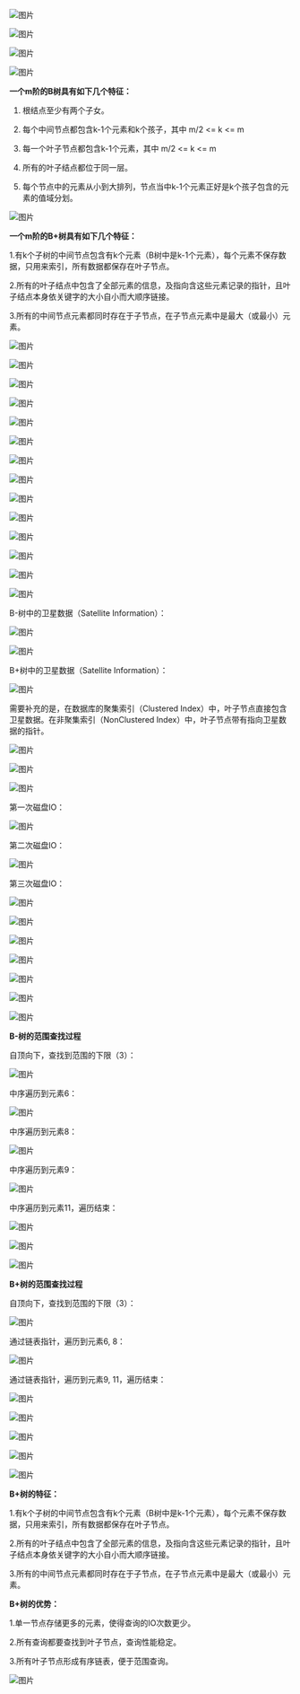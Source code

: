 ![图片](https://img.yluchao.cn/typora/c6e10bfa6320c7f1208842c452fb41a3.webp)





![图片](https://img.yluchao.cn/typora/85cbce2ab260c378abf4f7ef7f08bf67.webp)





![图片](https://img.yluchao.cn/typora/dacf48fce0f138d9df33b6705098ebbd.webp)





![图片](https://img.yluchao.cn/typora/9528e67a51f49d2c29c1d9ffb98c58e1.webp)





**一个m阶的B树具有如下几个特征：**

1. 根结点至少有两个子女。

2. 每个中间节点都包含k-1个元素和k个孩子，其中 m/2 <= k <= m

3. 每一个叶子节点都包含k-1个元素，其中 m/2 <= k <= m

4. 所有的叶子结点都位于同一层。

5. 每个节点中的元素从小到大排列，节点当中k-1个元素正好是k个孩子包含的元素的值域分划。

![图片](https://img.yluchao.cn/typora/8a7b12c878da984a02367417edb3fe91.webp)





**一个m阶的B+树具有如下几个特征：**

1.有k个子树的中间节点包含有k个元素（B树中是k-1个元素），每个元素不保存数据，只用来索引，所有数据都保存在叶子节点。

2.所有的叶子结点中包含了全部元素的信息，及指向含这些元素记录的指针，且叶子结点本身依关键字的大小自小而大顺序链接。

3.所有的中间节点元素都同时存在于子节点，在子节点元素中是最大（或最小）元素。

![图片](https://img.yluchao.cn/typora/5703e1712b2792fce7af9c25dd317dc8.webp)

![图片](https://img.yluchao.cn/typora/f9a2d3bfcc77bb4b82afb0824fbab4a5.webp)





![图片](https://img.yluchao.cn/typora/b2337549fbb7d5ea370d3dca88949b6b.webp)





![图片](https://img.yluchao.cn/typora/12f10530826c270e9146d3fa386eb3bb.webp)





![图片](https://img.yluchao.cn/typora/87f14a66094f8cbf7195c318488c4fc0.webp)





![图片](https://img.yluchao.cn/typora/7032347e4ac2b4f830c0f3f10b09f712.webp)

![图片](https://img.yluchao.cn/typora/1b4472a8d6b71ebc9c4d4dfbc0bec721.webp)





![图片](https://img.yluchao.cn/typora/058bce21d553199ce209bc592f606d2c.webp)





![图片](http://mmbiz.qpic.cn/mmbiz_jpg/NtO5sialJZGrhjbBgkNEqGwLjaRu359pW9yjIQHedIcYbWGTdknjMb4k2YCJbu4R0oenib3aHKKmNLrNHFVHFjHA/640?wx_fmt=jpeg&tp=webp&wxfrom=5&wx_lazy=1&wx_co=1)





![图片](http://mmbiz.qpic.cn/mmbiz_jpg/NtO5sialJZGrhjbBgkNEqGwLjaRu359pW1mop77hmW0euicbCO0vyA4DPwMy4UbBvFWiaQiabibXkKLAgaicpwUicESYA/640?wx_fmt=jpeg&tp=webp&wxfrom=5&wx_lazy=1&wx_co=1)



![图片](https://img.yluchao.cn/typora/8fc279366c3b84b1080baafd33951009.webp)





![图片](https://img.yluchao.cn/typora/684a2b362cd001854633c7b099fee809.webp)

![图片](https://img.yluchao.cn/typora/6ab02153d1e3b04cbd75b3d25c50be8c.webp)



![图片](https://img.yluchao.cn/typora/c7bcb0d76c0ab86eb326f017ff0f08fd.webp)

B-树中的卫星数据（Satellite Information）：

![图片](https://img.yluchao.cn/typora/bec156d54e4ccf80ad1216a6b92460df.webp)





![图片](https://img.yluchao.cn/typora/31664e96f6536ef6f0bae064c779a563.webp)

B+树中的卫星数据（Satellite Information）：

![图片](https://img.yluchao.cn/typora/a3fb36ecb540f0e07d2281ff8acb1b65.webp)

需要补充的是，在数据库的聚集索引（Clustered Index）中，叶子节点直接包含卫星数据。在非聚集索引（NonClustered Index）中，叶子节点带有指向卫星数据的指针。

![图片](https://img.yluchao.cn/typora/53ed28cf28cca28f728c94bb46a6ccf1.webp)

![图片](https://img.yluchao.cn/typora/12d3068111d1f07e409545e2369d3874.webp)





![图片](https://img.yluchao.cn/typora/b67ac373e42572f1683b3425ff27ea47.webp)

第一次磁盘IO：

![图片](https://img.yluchao.cn/typora/c4806cc6439b5dbf08f0dcfdb8daca71.webp)

第二次磁盘IO：

![图片](https://img.yluchao.cn/typora/9570e62ffb233601d58910a47878c170.webp)

第三次磁盘IO：



![图片](https://img.yluchao.cn/typora/1232289655fbe52ec61a3c84a5ace4e1.webp)

![图片](https://img.yluchao.cn/typora/6900eb4c9a23f653b7ca5adb6a83cb14.webp)





![图片](https://img.yluchao.cn/typora/c1aea0d5f491722ac2537f59ae4446f1.webp)





![图片](https://img.yluchao.cn/typora/bac5f7d8dc2f3f6d3620879ba06ecc4d.webp)

![图片](https://img.yluchao.cn/typora/5ea5b7e89f9065038724c307d9b857b8.webp)



![图片](https://img.yluchao.cn/typora/c499cb6437ba1297ba635076dfb0f635.webp)

![图片](https://img.yluchao.cn/typora/c5ebeb48549bf7ea6bb36f231da6a118.webp)





**B-树的范围查找过程**

自顶向下，查找到范围的下限（3）：



![图片](https://img.yluchao.cn/typora/d4627853d36fd605cc61e62efcc72650.webp)





中序遍历到元素6：



![图片](https://img.yluchao.cn/typora/96d559e6f6c6d52b6a4ca06446d41287.webp)

中序遍历到元素8：

![图片](https://img.yluchao.cn/typora/7a8b92ec0c06048a67bf63d2a66ccfce.webp)

中序遍历到元素9：

![图片](https://img.yluchao.cn/typora/0df28e86ca6ec9fb745eac4d23de78c6.webp)

中序遍历到元素11，遍历结束：

![图片](https://img.yluchao.cn/typora/4f2b7225749299e25583a8edb1444dd6.webp)



![图片](https://img.yluchao.cn/typora/ee2fad078a83d01e8e23fad35e140567.webp)





![图片](https://img.yluchao.cn/typora/eb73547a579027db1bc12108b1abbf97.webp)





**B+树的范围查找过程**

自顶向下，查找到范围的下限（3）：

![图片](https://img.yluchao.cn/typora/c77932a919e2c6586e4ea2ee3f80294d.webp)

通过链表指针，遍历到元素6, 8：

![图片](https://img.yluchao.cn/typora/7c226828f51ae73b4df9540f6009779d.webp)

通过链表指针，遍历到元素9, 11，遍历结束：

![图片](https://img.yluchao.cn/typora/088ecee5114869e1c507b3bee256fbd9.webp)

![图片](https://img.yluchao.cn/typora/15834cc7d7172697550f0c56ee1ca0ac.webp)



![图片](https://img.yluchao.cn/typora/3dfd1294665c1dce0697fec703862af8.webp)

![图片](https://img.yluchao.cn/typora/cdfc065a4af80f724ca94fe34a65b1fc.webp)

![图片](https://img.yluchao.cn/typora/1b3a735b58b3143e8422c9a846f76bd2.webp)





**B+树的特征：**

1.有k个子树的中间节点包含有k个元素（B树中是k-1个元素），每个元素不保存数据，只用来索引，所有数据都保存在叶子节点。

2.所有的叶子结点中包含了全部元素的信息，及指向含这些元素记录的指针，且叶子结点本身依关键字的大小自小而大顺序链接。

3.所有的中间节点元素都同时存在于子节点，在子节点元素中是最大（或最小）元素。

**B+树的优势：**

1.单一节点存储更多的元素，使得查询的IO次数更少。

2.所有查询都要查找到叶子节点，查询性能稳定。

3.所有叶子节点形成有序链表，便于范围查询。

![图片](https://img.yluchao.cn/typora/95342d187d2f452005bf4cc1c11052f4.webp)